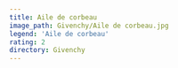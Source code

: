 ```yaml
---
title: Aile de corbeau
image_path: Givenchy/Aile de corbeau.jpg
legend: 'Aile de corbeau'
rating: 2
directory: Givenchy
---
```


